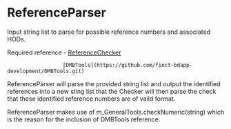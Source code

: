 # ReferenceParser
Input string list to parse for possible reference numbers and associated HODs.

Required reference -  [ReferenceChecker](https://github.com/finct-bdapp-development/ReferenceChecker.git)

                      [DMBTools](https://github.com/finct-bdapp-development/DMBTools.git)

ReferenceParser will parse the provided string list and output the identified references into a new sting list that the Checker will then parse the check that these identified reference numbers are of vaild format.

ReferenceParser makes use of m_GeneralTools.checkNumeric(string) which is the reason for the inclusion of DMBTools reference.
